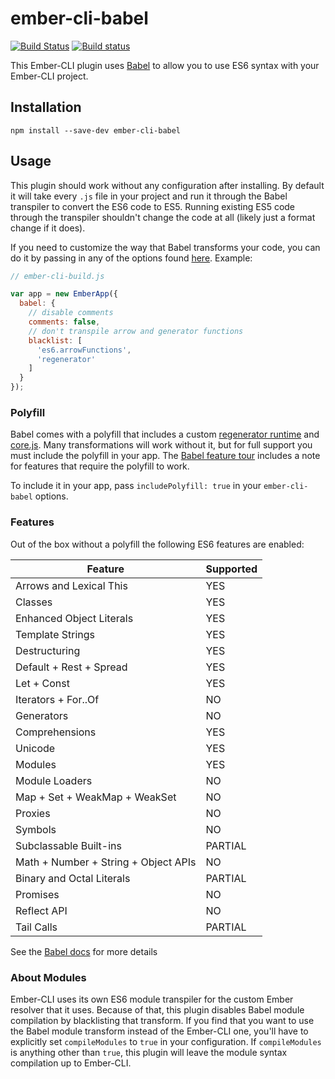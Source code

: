 # ember-cli-babel

[![Build Status](https://travis-ci.org/babel/ember-cli-babel.svg?branch=master)](https://travis-ci.org/babel/ember-cli-babel)
[![Build status](https://ci.appveyor.com/api/projects/status/2a6pspve1wrwwyj5/branch/master?svg=true)](https://ci.appveyor.com/project/embercli/ember-cli-babel/branch/master)


This Ember-CLI plugin uses [Babel](https://babeljs.io/) to allow you to use ES6 syntax with your
Ember-CLI project.

## Installation

```
npm install --save-dev ember-cli-babel
```

## Usage

This plugin should work without any configuration after installing. By default it will take every `.js` file
in your project and run it through the Babel transpiler to convert the ES6 code to ES5. Running existing ES5 code
through the transpiler shouldn't change the code at all (likely just a format change if it does).

If you need to customize the way that Babel transforms your code, you can do it by passing in any of the options
found [here](https://github.com/babel/babel.github.io/blob/5.0.0/docs/usage/options.md). Example:

```js
// ember-cli-build.js

var app = new EmberApp({
  babel: {
    // disable comments
    comments: false,
    // don't transpile arrow and generator functions
    blacklist: [
      'es6.arrowFunctions',
      'regenerator'
    ]
  }
});
```

### Polyfill

Babel comes with a polyfill that includes a custom [regenerator runtime](https://github.com/facebook/regenerator/blob/master/runtime.js)
and [core.js](https://github.com/zloirock/core-js). Many transformations will work without it, but for full support you
must include the polyfill in your app. The [Babel feature tour](https://babeljs.io/docs/tour/) includes a note for
features that require the polyfill to work.

To include it in your app, pass `includePolyfill: true` in your `ember-cli-babel` options.

### Features

Out of the box without a polyfill the following ES6 features are enabled:

| Feature  | Supported |
| ------------- | ------------- |
| Arrows and Lexical This | YES |
| Classes | YES |
| Enhanced Object Literals | YES |
| Template Strings | YES |
| Destructuring | YES |
| Default + Rest + Spread | YES |
| Let + Const | YES |
| Iterators + For..Of | NO |
| Generators | NO |
| Comprehensions | YES |
| Unicode | YES |
| Modules | YES |
| Module Loaders | NO |
| Map + Set + WeakMap + WeakSet | NO |
| Proxies | NO |
| Symbols | NO |
| Subclassable Built-ins | PARTIAL |
| Math + Number + String + Object APIs | NO |
| Binary and Octal Literals | PARTIAL |
| Promises | NO |
| Reflect API | NO |
| Tail Calls | PARTIAL |

See the [Babel docs](https://babeljs.io/docs/learn-es2015) for more details

### About Modules

Ember-CLI uses its own ES6 module transpiler for the custom Ember resolver that it uses. Because of that,
this plugin disables Babel module compilation by blacklisting that transform. If you find that you want to use
the Babel module transform instead of the Ember-CLI one, you'll have to explicitly set `compileModules` to `true`
in your configuration. If `compileModules` is anything other than `true`, this plugin will leave the module
syntax compilation up to Ember-CLI.
